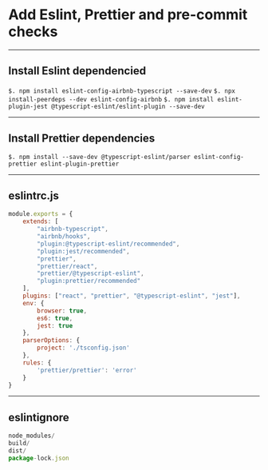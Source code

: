# Add Eslint, Prettier and pre-commit checks

<hr />

## Install Eslint dependencied

`$. npm install eslint-config-airbnb-typescript --save-dev`
`$. npx install-peerdeps --dev eslint-config-airbnb`
`$. npm install eslint-plugin-jest @typescript-eslint/eslint-plugin --save-dev`

<hr />

## Install Prettier dependencies

`$. npm install --save-dev @typescript-eslint/parser eslint-config-prettier eslint-plugin-prettier`

<hr />

## eslintrc.js

```js
module.exports = {
    extends: [
        "airbnb-typescript",
        "airbnb/hooks",
        "plugin:@typescript-eslint/recommended",
        "plugin:jest/recommended",
        "prettier",
        "prettier/react",
        "prettier/@typescript-eslint",
        "plugin:prettier/recommended"
    ],
    plugins: ["react", "prettier", "@typescript-eslint", "jest"],
    env: {
        browser: true,
        es6: true,
        jest: true
    },
    parserOptions: {
        project: './tsconfig.json'
    },
    rules: {
        'prettier/prettier': 'error'
    }
}
```

<hr />

## eslintignore

```js
node_modules/
build/
dist/
package-lock.json
```
